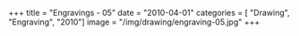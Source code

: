 +++
title = "Engravings - 05"
date = "2010-04-01"
categories = [ "Drawing", "Engraving", "2010"]
image = "/img/drawing/engraving-05.jpg"
+++

